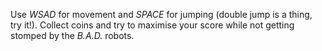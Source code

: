 Use *WSAD* for movement and *SPACE* for jumping (double jump is a thing, try it!).
Collect coins and try to maximise your score while not getting stomped by the *B.A.D.* robots.
